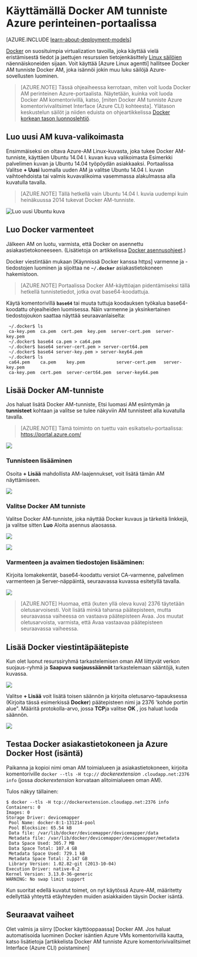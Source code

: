 <properties
    pageTitle="Docker AM laajennuksen käytön Linux | Microsoft Azure"
    description="Tässä artikkelissa kuvataan Docker ja Azuren näennäiskoneiden laajennukset ja Azuren näennäiskoneiden, jotka ovat docker isännät Azure-CLI käyttäminen perinteinen käyttöönoton mallin luomisesta."
    services="virtual-machines-linux"
    documentationCenter=""
    authors="squillace"
    manager="timlt"
    editor="tysonn"
    tags="azure-service-management"/>

<tags
    ms.service="virtual-machines-linux"
    ms.devlang="multiple"
    ms.topic="article"
    ms.tgt_pltfrm="vm-linux"
    ms.workload="infrastructure-services"
    ms.date="05/27/2016"
    ms.author="rasquill"/>


# <a name="using-the-docker-vm-extension-with-the-azure-classic-portal"></a>Käyttämällä Docker AM tunniste Azure perinteinen-portaalissa

[AZURE.INCLUDE [learn-about-deployment-models](../../includes/learn-about-deployment-models-classic-include.md)]


[Docker](https://www.docker.com/) on suosituimpia virtualization tavoilla, joka käyttää vielä eristämisestä tiedot ja jaettujen resurssien tietojenkäsittely [Linux säilöjen](http://en.wikipedia.org/wiki/LXC) näennäiskoneiden sijaan. Voit käyttää [Azure Linux agentti] hallitsee Docker AM tunniste Docker AM, joka isännöi jokin muu luku säilöjä Azure-sovellusten luominen.

> [AZURE.NOTE] Tässä ohjeaiheessa kerrotaan, miten voit luoda Docker AM perinteinen Azure-portaalista. Näytetään, kuinka voit luoda Docker AM komentorivillä, katso, [miten Docker AM tunniste Azure komentorivivalitsimet Interface (Azure CLI) kohteesta]. Ylätason keskustelun säilöt ja niiden eduista on ohjeartikkelissa [Docker korkean tason luonnoslehtiö](http://channel9.msdn.com/Blogs/Regular-IT-Guy/Docker-High-Level-Whiteboard).

## <a name="create-a-new-vm-from-the-image-gallery"></a>Luo uusi AM kuva-valikoimasta
Ensimmäiseksi on oltava Azure-AM Linux-kuvasta, joka tukee Docker AM-tunniste, käyttäen Ubuntu 14.04 l. kuvan kuva valikoimasta Esimerkki palvelimen kuvan ja Ubuntu 14.04 työpöydän asiakkaaksi. Portaalissa Valitse **+ Uusi** luomalla uuden AM ja valitse Ubuntu 14.04 l. kuvan vaihtoehdoista tai valmis kuvavalikoima vasemmassa alakulmassa alla kuvatulla tavalla.

> [AZURE.NOTE] Tällä hetkellä vain Ubuntu 14.04 l. kuvia uudempi kuin heinäkuussa 2014 tukevat Docker AM-tunniste.

![Luo uusi Ubuntu kuva](./media/virtual-machines-linux-classic-portal-use-docker/ChooseUbuntu.png)

## <a name="create-docker-certificates"></a>Luo Docker varmenteet

Jälkeen AM on luotu, varmista, että Docker on asennettu asiakastietokoneeseen. (Lisätietoja on artikkelissa [Docker asennusohjeet](https://docs.docker.com/installation/#installation).)

Docker viestintään mukaan [Käynnissä Docker kanssa https] varmenne ja -tiedostojen luominen ja sijoittaa ne **`~/.docker`** asiakastietokoneen hakemistoon.

> [AZURE.NOTE] Portaalissa Docker AM-käyttöajan pidentämiseksi tällä hetkellä tunnistetiedot, jotka ovat base64-koodattuja.

Käytä komentorivillä **`base64`** tai muuta tuttuja koodauksen työkalua base64-koodattu ohjeaiheiden luomisessa. Näin varmenne ja yksinkertainen tiedostojoukon saattaa näyttää seuraavanlaiselta:

```
 ~/.docker$ ls
 ca-key.pem  ca.pem  cert.pem  key.pem  server-cert.pem  server-key.pem
 ~/.docker$ base64 ca.pem > ca64.pem
 ~/.docker$ base64 server-cert.pem > server-cert64.pem
 ~/.docker$ base64 server-key.pem > server-key64.pem
 ~/.docker$ ls
 ca64.pem    ca.pem    key.pem            server-cert.pem   server-key.pem
 ca-key.pem  cert.pem  server-cert64.pem  server-key64.pem
```

## <a name="add-the-docker-vm-extension"></a>Lisää Docker AM-tunniste
Jos haluat lisätä Docker AM-tunniste, Etsi luomasi AM esiintymän ja **tunnisteet** kohtaan ja valitse se tulee näkyviin AM tunnisteet alla kuvatulla tavalla.
> [AZURE.NOTE] Tämä toiminto on tuettu vain esikatselu-portaalissa: https://portal.azure.com/

![](./media/virtual-machines-linux-classic-portal-use-docker/ClickExtensions.png)
### <a name="add-an-extension"></a>Tunnisteen lisääminen
Osoita **+ Lisää** mahdollista AM-laajennukset, voit lisätä tämän AM näyttämiseen.

![](./media/virtual-machines-linux-classic-portal-use-docker/ClickAdd.png)
### <a name="select-the-docker-vm-extension"></a>Valitse Docker AM tunniste
Valitse Docker AM-tunniste, joka näyttää Docker kuvaus ja tärkeitä linkkejä, ja valitse sitten **Luo** Aloita asennus alaosassa.

![](./media/virtual-machines-linux-classic-portal-use-docker/ChooseDockerExtension.png)

![](./media/virtual-machines-linux-classic-portal-use-docker/CreateButtonFocus.png)
### <a name="add-your-certificate-and-key-files"></a>Varmenteen ja avaimen tiedostojen lisääminen:

Kirjoita lomakekentät, base64-koodattu versiot CA-varmenne, palvelimen varmenteen ja Server-näppäintä, seuraavassa kuvassa esitetyllä tavalla.

![](./media/virtual-machines-linux-classic-portal-use-docker/AddExtensionFormFilled.png)

> [AZURE.NOTE] Huomaa, että (kuten yllä oleva kuva) 2376 täytetään oletusarvoisesti. Voit lisätä minkä tahansa päätepisteen, mutta seuraavassa vaiheessa on vastaava päätepisteen Avaa. Jos muutat oletusarvoista, varmista, että Avaa vastaavaa päätepisteen seuraavassa vaiheessa.

## <a name="add-the-docker-communication-endpoint"></a>Lisää Docker viestintäpäätepiste
Kun olet luonut resurssiryhmä tarkastelemisen oman AM liittyvät verkon suojaus-ryhmä ja **Saapuva suojaussäännöt** tarkastelemaan sääntöjä, kuten kuvassa.

![](./media/virtual-machines-linux-classic-portal-use-docker/AddingEndpoint.png)

Valitse **+ Lisää** voit lisätä toisen säännön ja kirjoita oletusarvo-tapauksessa (Kirjoita tässä esimerkissä **Docker**) päätepisteen nimi ja 2376 'kohde portin alue". Määritä protokolla-arvo, jossa **TCP**ja valitse **OK** , jos haluat luoda säännön.

![](./media/virtual-machines-linux-classic-portal-use-docker/AddEndpointFormFilledOut.png)


## <a name="test-your-docker-client-and-azure-docker-host"></a>Testaa Docker asiakastietokoneen ja Azure Docker Host (isäntä)
Paikanna ja kopioi nimi oman AM toimialueen ja asiakastietokoneen, kirjoita komentoriville `docker --tls -H tcp://` *dockerextension* `.cloudapp.net:2376 info` (jossa *dockerextension* korvataan alitoimialueen oman AM).

Tulos näkyy tällainen:

```
$ docker --tls -H tcp://dockerextension.cloudapp.net:2376 info
Containers: 0
Images: 0
Storage Driver: devicemapper
 Pool Name: docker-8:1-131214-pool
 Pool Blocksize: 65.54 kB
 Data file: /var/lib/docker/devicemapper/devicemapper/data
 Metadata file: /var/lib/docker/devicemapper/devicemapper/metadata
 Data Space Used: 305.7 MB
 Data Space Total: 107.4 GB
 Metadata Space Used: 729.1 kB
 Metadata Space Total: 2.147 GB
 Library Version: 1.02.82-git (2013-10-04)
Execution Driver: native-0.2
Kernel Version: 3.13.0-36-generic
WARNING: No swap limit support
```

Kun suoritat edellä kuvatut toimet, on nyt käytössä Azure-AM, määritetty edellyttää yhteyttä etäyhteyden muiden asiakkaiden täysin Docker isäntä.

<!--Every topic should have next steps and links to the next logical set of content to keep the customer engaged-->
## <a name="next-steps"></a>Seuraavat vaiheet

Olet valmis ja siirry [Docker käyttöoppaassa] Docker AM. Jos haluat automatisoida luominen Docker isäntien Azure VMs komentorivillä kautta, katso lisätietoja [artikkelista Docker AM tunniste Azure komentorivivalitsimet Interface (Azure CLI) poistaminen]

<!--Anchors-->
[Create a new VM from the Image Gallery]: #createvm
[Create Docker Certificates]: #dockercerts
[Add the Docker VM Extension]: #adddockerextension
[Test Docker Client and Azure Docker Host]: #testclientandserver
[Next steps]: #next-steps

<!--Image references-->
[StartingPoint]: ./media/StartingPoint.png
[StartingPoint]: ./media/StartingPoint.png
[StartingPoint]: ./media/StartingPoint.png
[StartingPoint]: ./media/StartingPoint.png
[StartingPoint]: ./media/StartingPoint.png
[StartingPoint]: ./media/StartingPoint.png
[StartingPoint]: ./media/StartingPoint.png
[StartingPoint]: ./media/StartingPoint.png
[6]: ./media/markdown-template-for-new-articles/pretty49.png
[7]: ./media/markdown-template-for-new-articles/channel-9.png


<!--Link references-->
[Opi käyttämään Docker AM tunniste Azure komentorivivalitsimet Interface (Azure CLI) poistaminen]: http://azure.microsoft.com/documentation/articles/virtual-machines-docker-with-xplat-cli/
[Azure Linux-agentti]: virtual-machines-linux-agent-user-guide.md
[Link 3 to another azure.microsoft.com documentation topic]: ../storage-whatis-account.md

[Docker käytön https]: http://docs.docker.com/articles/https/
[Docker käyttöopas]: https://docs.docker.com/userguide/
